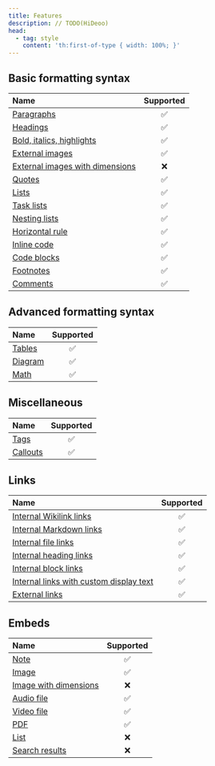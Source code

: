 ```yaml
---
title: Features
description: // TODO(HiDeoo)
head:
  - tag: style
    content: 'th:first-of-type { width: 100%; }'
---
```


## Basic formatting syntax

| Name                                                                                                                               | Supported |
| :--------------------------------------------------------------------------------------------------------------------------------- | :-------: |
| [Paragraphs](https://help.obsidian.md/Editing+and+formatting/Basic+formatting+syntax#Paragraphs)                                   |    ✅     |
| [Headings](https://help.obsidian.md/Editing+and+formatting/Basic+formatting+syntax#Headings)                                       |    ✅     |
| [Bold, italics, highlights](https://help.obsidian.md/Editing+and+formatting/Basic+formatting+syntax#Bold,%20italics,%20highlights) |    ✅     |
| [External images](https://help.obsidian.md/Editing+and+formatting/Basic+formatting+syntax#External%20images)                       |    ✅     |
| [External images with dimensions](https://help.obsidian.md/Editing+and+formatting/Basic+formatting+syntax#External%20images)       |    ❌     |
| [Quotes](https://help.obsidian.md/Editing+and+formatting/Basic+formatting+syntax#Quotes)                                           |    ✅     |
| [Lists](https://help.obsidian.md/Editing+and+formatting/Basic+formatting+syntax#Lists)                                             |    ✅     |
| [Task lists](https://help.obsidian.md/Editing+and+formatting/Basic+formatting+syntax#Task%20lists)                                 |    ✅     |
| [Nesting lists](https://help.obsidian.md/Editing+and+formatting/Basic+formatting+syntax#Nesting%20lists)                           |    ✅     |
| [Horizontal rule](https://help.obsidian.md/Editing+and+formatting/Basic+formatting+syntax#Horizontal%20rule)                       |    ✅     |
| [Inline code](https://help.obsidian.md/Editing+and+formatting/Basic+formatting+syntax#Inline%20code)                               |    ✅     |
| [Code blocks](https://help.obsidian.md/Editing+and+formatting/Basic+formatting+syntax#Code%20blocks)                               |    ✅     |
| [Footnotes](https://help.obsidian.md/Editing+and+formatting/Basic+formatting+syntax#Footnotes)                                     |    ✅     |
| [Comments](https://help.obsidian.md/Editing+and+formatting/Basic+formatting+syntax#Comments)                                       |    ✅     |

## Advanced formatting syntax

| Name                                                                                          | Supported |
| :-------------------------------------------------------------------------------------------- | :-------: |
| [Tables](https://help.obsidian.md/Editing+and+formatting/Advanced+formatting+syntax#Tables)   |    ✅     |
| [Diagram](https://help.obsidian.md/Editing+and+formatting/Advanced+formatting+syntax#Diagram) |    ✅     |
| [Math](https://help.obsidian.md/Editing+and+formatting/Advanced+formatting+syntax#Math)       |    ✅     |

## Miscellaneous

| Name                                                                 | Supported |
| :------------------------------------------------------------------- | :-------: |
| [Tags](https://help.obsidian.md/Editing+and+formatting/Tags)         |    ✅     |
| [Callouts](https://help.obsidian.md/Editing+and+formatting/Callouts) |    ✅     |

## Links

| Name                                                                                                                                            | Supported |
| :---------------------------------------------------------------------------------------------------------------------------------------------- | :-------: |
| [Internal Wikilink links](https://help.obsidian.md/Linking+notes+and+files/Internal+links#Supported%20formats%20for%20internal%20links)         |    ✅     |
| [Internal Markdown links](https://help.obsidian.md/Linking+notes+and+files/Internal+links#Supported%20formats%20for%20internal%20links)         |    ✅     |
| [Internal file links](https://help.obsidian.md/Linking+notes+and+files/Internal+links#Link%20to%20a%20file)                                     |    ✅     |
| [Internal heading links](https://help.obsidian.md/Linking+notes+and+files/Internal+links#Link%20to%20a%20heading%20in%20a%20note)               |    ✅     |
| [Internal block links](https://help.obsidian.md/Linking+notes+and+files/Internal+links#Link%20to%20a%20block%20in%20a%20note)                   |    ✅     |
| [Internal links with custom display text](https://help.obsidian.md/Linking+notes+and+files/Internal+links#Change%20the%20link%20display%20text) |    ✅     |
| [External links](https://help.obsidian.md/Editing+and+formatting/Basic+formatting+syntax#External%20links)                                      |    ✅     |

## Embeds

| Name                                                                                                                     | Supported |
| :----------------------------------------------------------------------------------------------------------------------- | :-------: |
| [Note](https://help.obsidian.md/Linking+notes+and+files/Embed+files#Embed%20a%20note%20in%20another%20note)              |    ✅     |
| [Image](https://help.obsidian.md/Linking+notes+and+files/Embed+files#Embed%20an%20image%20in%20a%20note)                 |    ✅     |
| [Image with dimensions](https://help.obsidian.md/Linking+notes+and+files/Embed+files#Embed%20an%20image%20in%20a%20note) |    ❌     |
| [Audio file](https://help.obsidian.md/Linking+notes+and+files/Embed+files#Embed%20an%20audio%20file%20in%20a%20note)     |    ✅     |
| [Video file](https://help.obsidian.md/Linking+notes+and+files/Embed+files#Embed%20an%20audio%20file%20in%20a%20note)     |    ✅     |
| [PDF](https://help.obsidian.md/Linking+notes+and+files/Embed+files#Embed%20a%20PDF%20in%20a%20note)                      |    ✅     |
| [List](https://help.obsidian.md/Linking+notes+and+files/Embed+files#Embed%20a%20list%20in%20a%20note)                    |    ❌     |
| [Search results](https://help.obsidian.md/Linking+notes+and+files/Embed+files#Embed%20search%20results)                  |    ❌     |
